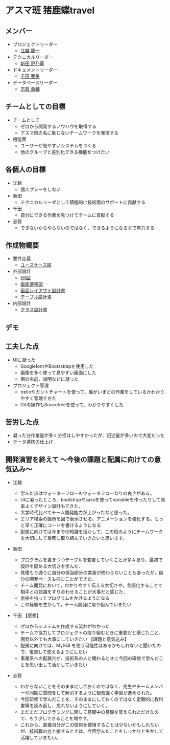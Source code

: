# アスマ班 猪鹿蝶travel

## メンバー

- プロジェクトリーダー
    - [江越 龍一](https://github.com/itEngrRyuichi)
- テクニカルリーダー
    - [新田 野乃華](https://github.com/NonokaNitta)
- ドキュメントリーダー
    - [千田 亜美](https://github.com/ami-2021php)
- データベースリーダー
    - [志賀 勇輔](https://github.com/sigayuusuke)


## チームとしての目標

- チームとして
    - ゼロから開発するノウハウを取得する
    - アスマ班の名に恥じないチームワークを発揮する
- 機能面
    - ユーザーが見やすいシステムをつくる
    - 他のグループと差別化できる機能をつけたい


## 各個人の目標

- 江越
    - 個人プレーをしない
- 新田
    - テクニカルリーダとして積極的に技術面のサポートに貢献する
- 千田
    - 自分にできる作業を見つけてチームに貢献する
- 志賀
    - できないからやらないのではなく、できるようになるまで努力する


## 作成物概要

- 要件定義
    - [ユースケース図](https://docs.google.com/document/d/1O_GhbbJxCXMVikNUPGuIY_F-Hwlmk2Fgft3dantM9tc/edit)
- 外部設計    
    - [ER図](https://docs.google.com/spreadsheets/d/1uwLpFotsyjKgVGWgZADQi1w7hcjLMtn_z2pTIqvaRP4/edit#gid=0)
    - [画面遷移図](https://docs.google.com/spreadsheets/d/1cK4GRZ0UwSc9DHFUB7ynDbPtcCU87C-XEySDymkJlW8/edit#gid=0)
    - [画面レイアウト設計書](https://docs.google.com/spreadsheets/d/1asB8IMqBpIMb2aSzw_kpHcfsxEWcQyFLPOPufVv-w-A/edit#gid=0)
    - [テーブル設計書](https://docs.google.com/spreadsheets/d/1RxI66eiAaa3NLVQejAf7N3M5DkeRDXPMewHgrPXUEs4/edit#gid=0)
- 内部設計
    - [クラス設計書](https://docs.google.com/spreadsheets/d/1tpTQ4mS00CRIsixR-BgEaR7ApgeM1aw-43nlmTz-PNw/edit#gid=0)

## デモ


## 工夫した点
- UIに凝った
    - GooglefontやBootsstrapを使用した
    - 画像を多く使って見やすい画面にした
    - 宿の名前、説明などに凝った    
- プロジェクト管理
    - trelloやガントチャートを使って、誰がいまどの作業をしているかわかりやすく管理できた
    - Gitの操作もSoucetreeを使って、わかりやすくした


## 苦労した点
- 凝った分作業量が多く分担はしやすかったが、記述量が多いので大変だった
- データ連携の仕上げ 



## 開発演習を終えて ～今後の課題と配属に向けての意気込み～

- 江越
    - 学んだ点はウォーターフローもウォータフローなりの良さがある。
    - UIに凝ったところ、bootstrapやsassを使ってvariableを作ったりして効率よくデザイン設計もできた。
    - 大学時代比べてチーム開発能力が上がったなと思った。
    - エリア検索の箇所を図で表示させる。アニメーションを強化する。もっと早く正確にコードを書けるようになる
    - 配属に向けては今までの知識を活かして、この班のようにチームワークを大切にして業務に取り組んでいきたいと思います。
- 新田
    - プログラムを書きつつテーブルを変更していくことが多々あり，最初で設計を固める大切さを学んだ．
    - 見積もり通りに自分の担当部分の実装が終わらないこともあったが，自分の開発ペースも掴むことができた．
    - チーム開発において，わかりやすく伝える大切さや，言語化することで相手との認識をすり合わせることが大事だと感じた．
    - 余裕を持ってプログラムをかけるようになる
    - この経験を生かして，チーム開発に取り組んでいきたい
- 千田
    【感想】
    - ゼロからシステムを作成する流れがわかった
    - チームで協力してプロジェクトの取り組むときに重要だと感じたこと、開発以外でも大事にしていきたい
    【課題と意気込み】
    - 配属に向けては、MySQLを使う可能性はあるかもしれないと聞いたので、復習して使えるようにしたい
    - 事業系への配属だが、技術系の人と関わるときに今回の研修で学んだことを思い出して活かしていきたい
    
- 志賀
    - わからないことをそのままにしておくのではなく、先生やチームメンバーや同期に質問をして解消するように根気強く学習が進められた。
    - 今回研修で学んだことを、そのままにしておくのではなく定期的に教科書等を読み返し、忘れないようにしていく。
    - まだまだプログラミングに関して基礎中の基礎を覚えられただけなので、もう少しできることを増やす。   
    - これから、直接自分がこの技術を使用することは少ないかもしれないが、技術職の方と接するときは、今回学んだことをしっかりと生かして活躍していきたい。　        
